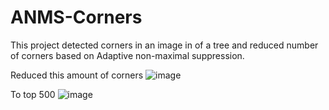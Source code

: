 # ANMS-Corners

This project detected corners in an image in of a tree and reduced number of corners based on Adaptive non-maximal suppression.

Reduced this amount of corners
![image](https://github.com/user-attachments/assets/0452636e-1eb1-4133-ac36-e16e9a17cdbb)

To top 500
![image](https://github.com/user-attachments/assets/e8ea679b-5f73-432f-aecc-14dcfcaf4377)
